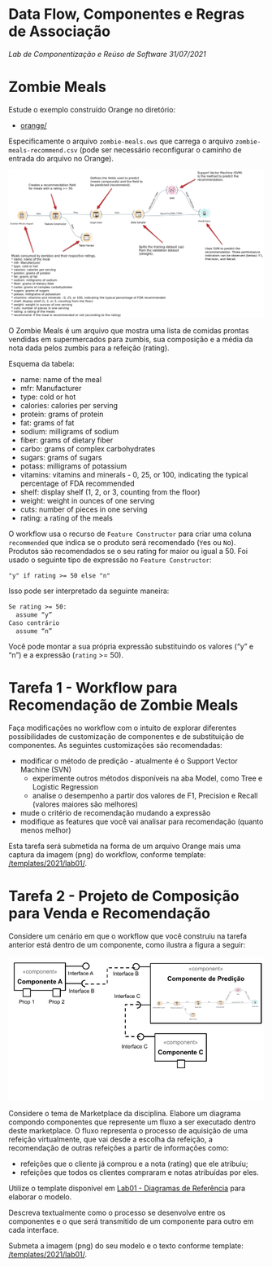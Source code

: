# Data Flow, Componentes e Regras de Associação
*Lab de Componentização e Reúso de Software 31/07/2021*

# Zombie Meals

Estude o exemplo construído Orange no diretório:
* [orange/](orange/)

Especificamente o arquivo `zombie-meals.ows` que carrega o arquivo `zombie-meals-recommend.csv` (pode ser necessário reconfigurar o caminho de entrada do arquivo no Orange).

![Meal Recommendation](images/orange-zombie-meals-prediction-comments.png)

O Zombie Meals é um arquivo que mostra uma lista de comidas prontas vendidas em supermercados para zumbis, sua composição e a média da nota dada pelos zumbis para a refeição (rating).

Esquema da tabela:
* name: name of the meal
* mfr: Manufacturer
* type: cold or hot
* calories: calories per serving
* protein: grams of protein
* fat: grams of fat
* sodium: milligrams of sodium
* fiber: grams of dietary fiber
* carbo: grams of complex carbohydrates
* sugars: grams of sugars
* potass: milligrams of potassium
* vitamins: vitamins and minerals - 0, 25, or 100, indicating the typical percentage of FDA recommended
* shelf: display shelf (1, 2, or 3, counting from the floor)
* weight: weight in ounces of one serving
* cuts: number of pieces in one serving
* rating: a rating of the meals

O workflow usa o recurso de `Feature Constructor` para criar uma coluna `recommended` que indica se o produto será recomendado (`Y`es ou `N`o). Produtos são recomendados se o seu rating for maior ou igual a 50. Foi usado o seguinte tipo de expressão no `Feature Constructor`:

~~~
"y" if rating >= 50 else "n"
~~~

Isso pode ser interpretado da seguinte maneira:
~~~
Se rating >= 50:
  assume “y”
Caso contrário
  assume “n”
~~~

Você pode montar a sua própria expressão substituindo os valores (“y” e “n”) e a expressão (`rating` >= 50).

# Tarefa 1 - Workflow para Recomendação de Zombie Meals

Faça modificações no workflow com o intuito de explorar diferentes possibilidades de customização de componentes e de substituição de componentes. As seguintes customizações são recomendadas:

* modificar o método de predição - atualmente é o Support Vector Machine (SVN)
  * experimente outros métodos disponíveis na aba Model, como Tree e Logistic Regression
  * analise o desempenho a partir dos valores de F1, Precision e Recall (valores maiores são melhores)
* mude o critério de recomendação mudando a expressão
* modifique as features que você vai analisar para recomendação (quanto menos melhor)

Esta tarefa será submetida na forma de um arquivo Orange mais uma captura da imagem (png) do workflow, conforme template: [/templates/2021/lab01/](/templates/2021/lab01/).

# Tarefa 2 - Projeto de Composição para Venda e Recomendação

Considere um cenário em que o workflow que você construiu na tarefa anterior está dentro de um componente, como ilustra a figura a seguir:

![Workflow dentro Componente](images/workflow-inside-component.png)

Considere o tema de Marketplace da disciplina. Elabore um diagrama compondo componentes que represente um fluxo a ser executado dentro deste marketplace. O fluxo representa o processo de aquisição de uma refeição virtualmente, que vai desde a escolha da refeição, a recomendação de outras refeições a partir de informações como:
* refeições que o cliente já comprou e a nota (rating) que ele atribuiu;
* refeições que todos os clientes compraram e notas atribuídas por eles.

Utilize o template disponível em [Lab01 - Diagramas de Referência](https://docs.google.com/presentation/d/1IhAWAsFgr6BzGNJaxioeBQJi8DySzrPVL1D8iMw7l9I/edit?usp=sharing) para elaborar o modelo.

Descreva textualmente como o processo se desenvolve entre os componentes e o que será transmitido de um componente para outro em cada interface.

Submeta a imagem (png) do seu modelo e o texto conforme template: [/templates/2021/lab01/](/templates/2021/lab01/).

